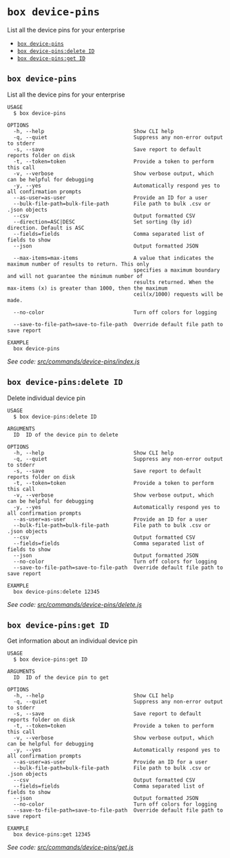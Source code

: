 `box device-pins`
=================

List all the device pins for your enterprise

* [`box device-pins`](#box-device-pins)
* [`box device-pins:delete ID`](#box-device-pinsdelete-id)
* [`box device-pins:get ID`](#box-device-pinsget-id)

## `box device-pins`

List all the device pins for your enterprise

```
USAGE
  $ box device-pins

OPTIONS
  -h, --help                             Show CLI help
  -q, --quiet                            Suppress any non-error output to stderr
  -s, --save                             Save report to default reports folder on disk
  -t, --token=token                      Provide a token to perform this call
  -v, --verbose                          Show verbose output, which can be helpful for debugging
  -y, --yes                              Automatically respond yes to all confirmation prompts
  --as-user=as-user                      Provide an ID for a user
  --bulk-file-path=bulk-file-path        File path to bulk .csv or .json objects
  --csv                                  Output formatted CSV
  --direction=ASC|DESC                   Set sorting (by id) direction. Default is ASC
  --fields=fields                        Comma separated list of fields to show
  --json                                 Output formatted JSON

  --max-items=max-items                  A value that indicates the maximum number of results to return. This only
                                         specifies a maximum boundary and will not guarantee the minimum number of
                                         results returned. When the max-items (x) is greater than 1000, then the maximum
                                         ceil(x/1000) requests will be made.

  --no-color                             Turn off colors for logging

  --save-to-file-path=save-to-file-path  Override default file path to save report

EXAMPLE
  box device-pins
```

_See code: [src/commands/device-pins/index.js](https://github.com/box/boxcli/blob/v3.16.0/src/commands/device-pins/index.js)_

## `box device-pins:delete ID`

Delete individual device pin

```
USAGE
  $ box device-pins:delete ID

ARGUMENTS
  ID  ID of the device pin to delete

OPTIONS
  -h, --help                             Show CLI help
  -q, --quiet                            Suppress any non-error output to stderr
  -s, --save                             Save report to default reports folder on disk
  -t, --token=token                      Provide a token to perform this call
  -v, --verbose                          Show verbose output, which can be helpful for debugging
  -y, --yes                              Automatically respond yes to all confirmation prompts
  --as-user=as-user                      Provide an ID for a user
  --bulk-file-path=bulk-file-path        File path to bulk .csv or .json objects
  --csv                                  Output formatted CSV
  --fields=fields                        Comma separated list of fields to show
  --json                                 Output formatted JSON
  --no-color                             Turn off colors for logging
  --save-to-file-path=save-to-file-path  Override default file path to save report

EXAMPLE
  box device-pins:delete 12345
```

_See code: [src/commands/device-pins/delete.js](https://github.com/box/boxcli/blob/v3.16.0/src/commands/device-pins/delete.js)_

## `box device-pins:get ID`

Get information about an individual device pin

```
USAGE
  $ box device-pins:get ID

ARGUMENTS
  ID  ID of the device pin to get

OPTIONS
  -h, --help                             Show CLI help
  -q, --quiet                            Suppress any non-error output to stderr
  -s, --save                             Save report to default reports folder on disk
  -t, --token=token                      Provide a token to perform this call
  -v, --verbose                          Show verbose output, which can be helpful for debugging
  -y, --yes                              Automatically respond yes to all confirmation prompts
  --as-user=as-user                      Provide an ID for a user
  --bulk-file-path=bulk-file-path        File path to bulk .csv or .json objects
  --csv                                  Output formatted CSV
  --fields=fields                        Comma separated list of fields to show
  --json                                 Output formatted JSON
  --no-color                             Turn off colors for logging
  --save-to-file-path=save-to-file-path  Override default file path to save report

EXAMPLE
  box device-pins:get 12345
```

_See code: [src/commands/device-pins/get.js](https://github.com/box/boxcli/blob/v3.16.0/src/commands/device-pins/get.js)_
